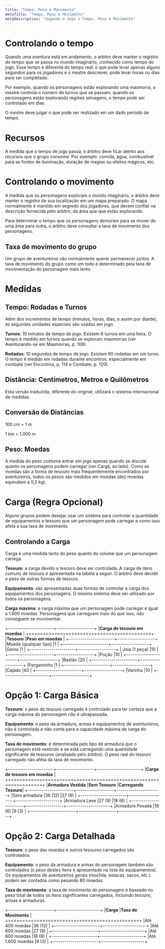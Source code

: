 ```yaml
---
title: "Tempo, Peso e Movimento"
metaTitle: "Tempo, Peso e Movimento"
metaDescription: "Jogando o Jogo > Tempo, Peso e Movimento"
---
```


# Controlando o tempo
Quando uma aventura está em andamento, o árbitro deve manter o registro do tempo que se passa no mundo imaginário, conhecido como tempo do jogo. Esse tempo é diferente do tempo real: o que pode levar apenas alguns segundos para os jogadores e o mestre descrever, pode levar horas ou dias para ser completado.

Por exemplo, quando os personagens estão explorando uma masmorra, o mestre controla o número de turnos que se passam; quando os personagens estão explorando regiões selvagens, o tempo pode ser controlado em dias. 

O mestre deve julgar o que pode ser realizado em um dado período de tempo.

# Recursos
A medida que o tempo de jogo passa, o árbitro deve ficar atento aos recursos que o grupo consome. Por exemplo: comida, água, combustível para as fontes de iluminação, duração de magias ou efeitos mágicos, etc.

# Controlando o movimento
A medida que os personagens exploram o mundo imaginário, o árbitro deve manter o registro de sua localização em um mapa preparado. O mapa normalmente é mantido em segredo dos jogadores, que devem confiar na descrição fornecida pelo árbitro, da área que que estão explorando.

Para determinar o tempo que os personagens demoram para se mover de uma área para outra, o árbitro deve consultar a taxa de movimento dos personagens.

## Taxa de movimento do grupo
Um grupo de aventureiros vão normalmente querer permanecer juntos. A taxa de movimento do grupo como um todo é determinado pela taxa de movimentação do personagem mais lento.

# Medidas
## Tempo: Rodadas e Turnos
Além dos incrementos de tempo (minutos, horas, dias, e assim por diante), as seguintes unidades especiais são usadas em jogo.

**Turnos**: 10 minutos de tempo de jogo. Existem 6 turnos em uma hora. O tempo é medido em turnos quando se exploram masmorras (ver Aventurando-se em Masmorras, p. 108).

**Rodadas**: 10 segundos de tempo de jogo. Existem 60 rodadas em um turno. O tempo é medido em rodadas durante encontros, especialmente em combate (ver Encontros, p. 114 e Combate, p. 120).

## Distância: Centímetros, Metros e Quilômetros
Esta versão traduzida, diferente do original, utilizará o sistema internacional de medidas.

## Conversão de Distâncias
100 cm = 1 m

1 km = 1.000 m

## Peso: Moedas
A medida do peso costuma entrar em jogo apenas quando se discute quanto os personagens podem carregar (ver Carga, ao lado). Como as moedas são a forma de tesouro mais frequentemente encontrados por aventureiros, todos os pesos são medidos em moedas (dez moedas equivalem a 0,5 kg).

# Carga (Regra Opcional)
Alguns grupos podem desejar usar um sistema para controlar a quantidade de equipamentos e tesouro que um personagem pode carregar e como isso afeta a sua taxa de movimento.

## Controlando a Carga
Carga é uma medida tanto do peso quanto do volume que um personagem carrega. 

**Tesouro**: a carga devido a tesouro deve ser controlada. A carga de itens comuns de tesouro é apresentada na tabela a seguir. O árbitro deve decidir o peso de outras formas de tesouro.

**Equipamento**: são apresentadas duas formas de controlar a carga dos equipamentos dos personagens. O mesmo sistema deve ser utilizado por todos os personagens.

**Carga máxima**: a carga máxima que um personagem pode carregar é igual a 1.600 moedas. Personagens que carreguem mais do que isso, não conseguem se movimentar.

+-----------------------+-------------------+
|**Carga de tesouro em moedas**             |
+=======================+===================+
|**Tesouro**            |**Peso em moedas** |
+-----------------------+-------------------+
|Moeda (qualquer tipo)  |1                  |
+-----------------------+-------------------+
|Gema                   |1                  |
+-----------------------+-------------------+
| Joia (1 peça)         |10                 |
+-----------------------+-------------------+
|Poção                  |10                 |
+-----------------------+-------------------+
|Bastão                 |20                 |
+-----------------------+-------------------+
|Pergaminho             |1                  |
+-----------------------+-------------------+
|Cajado                 |40                 |
+-----------------------+-------------------+
|Varinha                |10                 |
+-----------------------+-------------------+


# Opção 1: Carga Básica
**Tesouro**: o peso do tesouro carregado é controlado para ter certeza que a carga máxima do personagem não é ultrapassada.

**Equipamento**: o peso da armadura, armas e equipamentos de aventureiros, não é controlada e não conta para a capacidade máxima de carga do personagem.

**Taxa de movimento**: é determinada pelo tipo de armadura que o personagem está vestindo e se está carregando uma quantidade significante de tesouros (analisado pelo árbitro). O peso real do tesouro carregado não afeta da taxa de movimento. 

+-----------------------+-------------------+----------------------+
|**Carga de tesouro em moedas**                                    |
+=======================+===================+======================+
|**Armadura Vestida**   |**Sem Tesouro**    |**Carregando Tesouro**|
+-----------------------+-------------------+----------------------+
|Sem armadura           |36 (12)            |27 (9)                |
+-----------------------+-------------------+----------------------+
|Armadura Leve          |27 (9)             |18 (6)                |
+-----------------------+-------------------+----------------------+
|Armadura Pesada        |18 (6)             |9 (3)                 |
+-----------------------+-------------------+----------------------+

# Opção 2: Carga Detalhada
**Tesouro**: o peso das moedas e outros tesouros carregados são controlados.

**Equipamento**: o peso da armadura e armas do personagem também são controlados (o peso destes itens é apresentado na lista de equipamentos). Os equipamentos de aventureiros gerais (mochila, estacas, sacos, etc.) podem ser contados como pesando 80 moedas.

**Taxa de movimento**: a taxa de movimento do personagem é baseado no peso total de todos os itens significantes carregados, incluindo tesouro, armas e armaduras.

+-----------------------+----------------------+
|**Carga**              |**Taxa de Movimento** |
+=======================+======================+
|Até 400 moedas         |36 (12)               |
+-----------------------+----------------------+
|Até 600 moedas         |27 (9)                |
+-----------------------+----------------------+
|Até 800 moedas         |18 (6)                |
+-----------------------+----------------------+
|Até 1.600 moedas       |9 (3)                 |
+-----------------------+----------------------+
